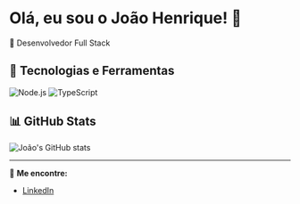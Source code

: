 # Olá, eu sou o João Henrique! 👋

🎯 Desenvolvedor Full Stack

## 🚀 Tecnologias e Ferramentas
![Node.js](https://img.shields.io/badge/Node.js-339933?style=for-the-badge&logo=nodedotjs&logoColor=white)
![TypeScript](https://img.shields.io/badge/TypeScript-007ACC?style=for-the-badge&logo=typescript&logoColor=white)

## 📊 GitHub Stats
![João's GitHub stats](https://github-readme-stats.vercel.app/api?username=Jhacss&show_icons=true&theme=dracula)

---
🔗 **Me encontre:**
- [LinkedIn]([https://linkedin.com/in/seu-perfil](https://www.linkedin.com/in/jo%C3%A3o-henrique-almeida/))
